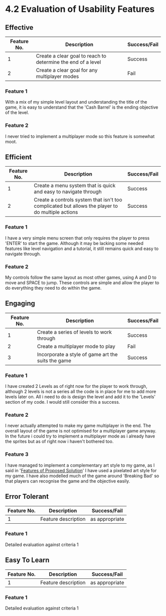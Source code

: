 # 4.2 Evaluation of Usability Features

## Effective

| Feature No. | Description                                                  | Success/Fail |
| ----------- | ------------------------------------------------------------ | ------------ |
| 1           | Create a clear goal to reach to determine the end of a level | Success      |
| 2           | Create a clear goal for any multiplayer modes                | Fail         |

### Feature 1

With a mix of my simple level layout and understanding the title of the game, it is easy to understand that the 'Cash Barrel' is the ending objective of the level.

### Feature 2&#x20;

I never tried to implement a multiplayer mode so this feature is somewhat moot.

## Efficient

| Feature No. | Description                                                                                      | Success/Fail |
| ----------- | ------------------------------------------------------------------------------------------------ | ------------ |
| 1           | Create a menu system that is quick and easy to navigate through                                  | Success      |
| 2           | Create a controls system that isn't too complicated but allows the player to do multiple actions | Success      |

### Feature 1

I have a very simple menu screen that only requires the player to press 'ENTER' to start the game. Although it may be lacking some needed features like level navigation and a tutorial, it still remains quick and easy to navigate through.

### Feature 2

My controls follow the same layout as most other games, using A and D to move and SPACE to jump. These controls are simple and allow the player to do everything they need to do within the game.

## Engaging

| Feature No. | Description                                        | Success/Fail |
| ----------- | -------------------------------------------------- | ------------ |
| 1           | Create a series of levels to work through          | Success      |
| 2           | Create a multiplayer mode to play                  | Fail         |
| 3           | Incorporate a style of game art the suits the game | Success      |

### Feature 1

I have created 2 Levels as of right now for the player to work through, although 2 levels is not a series all the code is in place for me to add more levels later on. All i need to do is design the level and add it to the 'Levels' section of my code. I would still consider this a success.

### Feature 2

I never actually attempted to make my game multiplayer in the end. The overall layout of the game is not optimised for a multiplayer game anyway. In the future i could try to implement a multiplayer mode as i already have the sprites but as of right now i haven't bothered too.

### Feature 3

I have managed to implement a complementary art style to my game, as I said in '[Features of Proposed Solution](../1-analysis/1.4a-features-of-the-proposed-solution.md)' I have used a pixelated art style for my game. I have also modelled much of the game around 'Breaking Bad' so that players can recognise the game and the objective easily.

## Error Tolerant

| Feature No. | Description         | Success/Fail   |
| ----------- | ------------------- | -------------- |
| 1           | Feature description | as appropriate |

### Feature 1

Detailed evaluation against criteria 1

## Easy To Learn

| Feature No. | Description         | Success/Fail   |
| ----------- | ------------------- | -------------- |
| 1           | Feature description | as appropriate |

### Feature 1

Detailed evaluation against criteria 1
